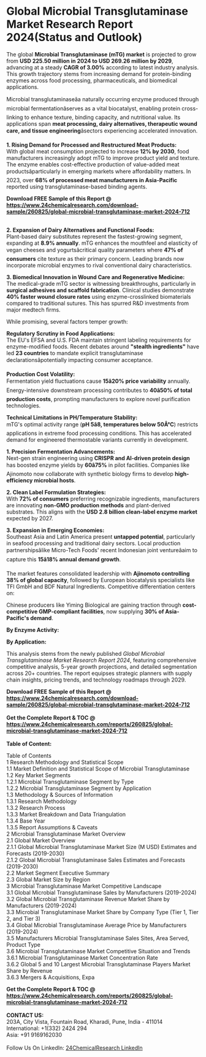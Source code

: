 <h1>Global Microbial Transglutaminase Market Research Report 2024(Status and Outlook)</h1><p>The global <strong>Microbial Transglutaminase (mTG) market</strong> is projected to grow from <strong>USD 225.50 million in 2024 to USD 269.26 million by 2029</strong>, advancing at a steady <strong>CAGR of 3.00%</strong> according to latest industry analysis. This growth trajectory stems from increasing demand for protein-binding enzymes across food processing, pharmaceuticals, and biomedical applications.</p><p>Microbial transglutaminaseâa naturally occurring enzyme produced through microbial fermentationâserves as a vital biocatalyst, enabling protein cross-linking to enhance texture, binding capacity, and nutritional value. Its applications span <strong>meat processing, dairy alternatives, therapeutic wound care, and tissue engineering</strong>âsectors experiencing accelerated innovation.</p><p><strong>1. Rising Demand for Processed and Restructured Meat Products:</strong><br>
With global meat consumption projected to increase <strong>12% by 2030</strong>, food manufacturers increasingly adopt mTG to improve product yield and texture. The enzyme enables cost-effective production of value-added meat productsâparticularly in emerging markets where affordability matters. In 2023, over <strong>68% of processed meat manufacturers in Asia-Pacific</strong> reported using transglutaminase-based binding agents.</p><div><b>Download FREE Sample of this Report @ 
            <a href="https://www.24chemicalresearch.com/download-sample/260825/global-microbial-transglutaminase-market-2024-712">
            https://www.24chemicalresearch.com/download-sample/260825/global-microbial-transglutaminase-market-2024-712</a></b></div><br><p><strong>2. Expansion of Dairy Alternatives and Functional Foods:</strong><br>
Plant-based dairy substitutes represent the fastest-growing segment, expanding at <strong>8.9% annually</strong>. mTG enhances the mouthfeel and elasticity of vegan cheeses and yogurtsâcritical quality parameters where <strong>47% of consumers</strong> cite texture as their primary concern. Leading brands now incorporate microbial enzymes to rival conventional dairy characteristics.</p><p><strong>3. Biomedical Innovation in Wound Care and Regenerative Medicine:</strong><br>
The medical-grade mTG sector is witnessing breakthroughs, particularly in <strong>surgical adhesives and scaffold fabrication</strong>. Clinical studies demonstrate <strong>40% faster wound closure rates</strong> using enzyme-crosslinked biomaterials compared to traditional sutures. This has spurred R&amp;D investments from major medtech firms.</p><p>While promising, several factors temper growth:</p><p><strong>Regulatory Scrutiny in Food Applications:</strong><br>
	The EU's EFSA and U.S. FDA maintain stringent labeling requirements for enzyme-modified foods. Recent debates around <strong>"stealth ingredients"</strong> have led <strong>23 countries</strong> to mandate explicit transglutaminase declarationsâpotentially impacting consumer acceptance.</p><p><strong>Production Cost Volatility:</strong><br>
	Fermentation yield fluctuations cause <strong>15â20% price variability</strong> annually. Energy-intensive downstream processing contributes to <strong>40â50% of total production costs</strong>, prompting manufacturers to explore novel purification technologies.</p><p><strong>Technical Limitations in PH/Temperature Stability:</strong><br>
	mTG's optimal activity range (<strong>pH 5â8, temperatures below 50Â°C</strong>) restricts applications in extreme food processing conditions. This has accelerated demand for engineered thermostable variants currently in development.</p><p><strong>1. Precision Fermentation Advancements:</strong><br>
Next-gen strain engineering using <strong>CRISPR and AI-driven protein design</strong> has boosted enzyme yields by <strong>60â75%</strong> in pilot facilities. Companies like Ajinomoto now collaborate with synthetic biology firms to develop <strong>high-efficiency microbial hosts</strong>.</p><p><strong>2. Clean Label Formulation Strategies:</strong><br>
With <strong>72% of consumers</strong> preferring recognizable ingredients, manufacturers are innovating <strong>non-GMO production methods</strong> and plant-derived substrates. This aligns with the <strong>USD 2.8 billion clean-label enzyme market</strong> expected by 2027.</p><p><strong>3. Expansion in Emerging Economies:</strong><br>
Southeast Asia and Latin America present <strong>untapped potential</strong>, particularly in seafood processing and traditional dairy sectors. Local production partnershipsâlike Micro-Tech Foods' recent Indonesian joint ventureâaim to capture this <strong>15â18% annual demand growth</strong>.</p><p>The market features consolidated leadership with <strong>Ajinomoto controlling 38% of global capacity</strong>, followed by European biocatalysis specialists like TFI GmbH and BDF Natural Ingredients. Competitive differentiation centers on:</p><p>Chinese producers like Yiming Biological are gaining traction through <strong>cost-competitive GMP-compliant facilities</strong>, now supplying <strong>30% of Asia-Pacific's demand</strong>.</p><p><strong>By Enzyme Activity:</strong></p><p><strong>By Application:</strong></p><p>This analysis stems from the newly published <em>Global Microbial Transglutaminase Market Research Report 2024</em>, featuring comprehensive competitive analysis, 5-year growth projections, and detailed segmentation across 20+ countries. The report equipses strategic planners with supply chain insights, pricing trends, and technology roadmaps through 2029.</p><div><b>Download FREE Sample of this Report @ 
            <a href="https://www.24chemicalresearch.com/download-sample/260825/global-microbial-transglutaminase-market-2024-712">
            https://www.24chemicalresearch.com/download-sample/260825/global-microbial-transglutaminase-market-2024-712</a></b></div><br><div><b>Get the Complete Report & TOC @ 
            <a href="https://www.24chemicalresearch.com/reports/260825/global-microbial-transglutaminase-market-2024-712">
            https://www.24chemicalresearch.com/reports/260825/global-microbial-transglutaminase-market-2024-712</a></b></div><br>
            <b>Table of Content:</b><p>Table of Contents<br />
1 Research Methodology and Statistical Scope<br />
1.1 Market Definition and Statistical Scope of Microbial Transglutaminase<br />
1.2 Key Market Segments<br />
1.2.1 Microbial Transglutaminase Segment by Type<br />
1.2.2 Microbial Transglutaminase Segment by Application<br />
1.3 Methodology & Sources of Information<br />
1.3.1 Research Methodology<br />
1.3.2 Research Process<br />
1.3.3 Market Breakdown and Data Triangulation<br />
1.3.4 Base Year<br />
1.3.5 Report Assumptions & Caveats<br />
2 Microbial Transglutaminase Market Overview<br />
2.1 Global Market Overview<br />
2.1.1 Global Microbial Transglutaminase Market Size (M USD) Estimates and Forecasts (2019-2030)<br />
2.1.2 Global Microbial Transglutaminase Sales Estimates and Forecasts (2019-2030)<br />
2.2 Market Segment Executive Summary<br />
2.3 Global Market Size by Region<br />
3 Microbial Transglutaminase Market Competitive Landscape<br />
3.1 Global Microbial Transglutaminase Sales by Manufacturers (2019-2024)<br />
3.2 Global Microbial Transglutaminase Revenue Market Share by Manufacturers (2019-2024)<br />
3.3 Microbial Transglutaminase Market Share by Company Type (Tier 1, Tier 2, and Tier 3)<br />
3.4 Global Microbial Transglutaminase Average Price by Manufacturers (2019-2024)<br />
3.5 Manufacturers Microbial Transglutaminase Sales Sites, Area Served, Product Type<br />
3.6 Microbial Transglutaminase Market Competitive Situation and Trends<br />
3.6.1 Microbial Transglutaminase Market Concentration Rate<br />
3.6.2 Global 5 and 10 Largest Microbial Transglutaminase Players Market Share by Revenue<br />
3.6.3 Mergers & Acquisitions, Expa</p><div><b>Get the Complete Report & TOC @ 
            <a href="https://www.24chemicalresearch.com/reports/260825/global-microbial-transglutaminase-market-2024-712">
            https://www.24chemicalresearch.com/reports/260825/global-microbial-transglutaminase-market-2024-712</a></b></div><br><b>CONTACT US:</b><br>
            203A, City Vista, Fountain Road, Kharadi, Pune, India - 411014<br>
            International: +1(332) 2424 294<br>
            Asia: +91 9169162030 <br><br>
            Follow Us On LinkedIn: <a href="https://www.linkedin.com/company/24chemicalresearch/">24ChemicalResearch LinkedIn</a>